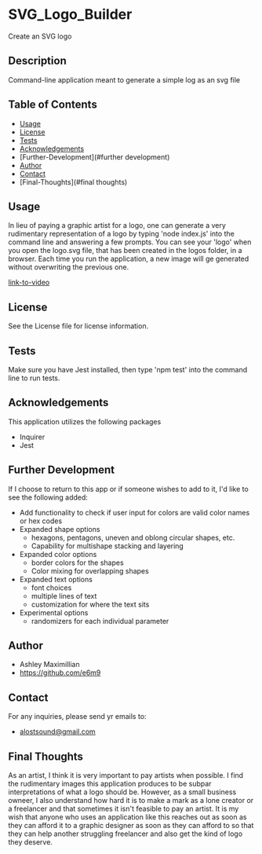 # SVG_Logo_Builder
Create an SVG logo

## Description
Command-line application meant to generate a simple log as an svg file

## Table of Contents

- [Usage](#usage)
- [License](#license)
- [Tests](#tests)
- [Acknowledgements](#acknowledgements)
- [Further-Development](#further development)
- [Author](#author)
- [Contact](#contact)
- [Final-Thoughts](#final thoughts)

## Usage
In lieu of paying a graphic artist for a logo, one can generate a very rudimentary representation of a logo by typing 'node index.js' into the command line and answering a few prompts. You can see your 'logo' when you open the logo.svg file, that has been created in the logos folder, in a browser. Each time you run the application, a new image will ge generated without overwriting the previous one.

[link-to-video](https://drive.google.com/file/d/1-0wiH2gJx_QZPHtjjML8twzzZ8kh59sd/view?usp=drive_link)

## License
See the License file for license information.

## Tests
Make sure you have Jest installed, then type 'npm test' into the command line to run tests.

## Acknowledgements
This application utilizes the following packages

- Inquirer
- Jest

## Further Development
If I choose to return to this app or if someone wishes to add to it, I'd like to see the following added:

- Add functionality to check if user input for colors are valid color names or hex codes
- Expanded shape options
  - hexagons, pentagons, uneven and oblong circular shapes, etc.
  - Capability for multishape stacking and layering
- Expanded color options
  - border colors for the shapes
  - Color mixing for overlapping shapes
- Expanded text options
  - font choices
  - multiple lines of text
  - customization for where the text sits
- Experimental options
  - randomizers for each individual parameter

## Author

- Ashley Maximillian
- https://github.com/e6m9

## Contact
For any inquiries, please send yr emails to:

- alostsound@gmail.com

## Final Thoughts
As an artist, I think it is very important to pay artists when possible. I find the rudimentary images this application produces to be subpar interpretations of what a logo should be. However, as a small business owneer, I also understand how hard it is to make a mark as a lone creator or a freelancer and that sometimes it isn't feasible to pay an artist. It is my wish that anyone who uses an application like this reaches out as soon as they can afford it to a graphic designer as soon as they can afford to so that they can help another struggling freelancer and also get the kind of logo they deserve.
